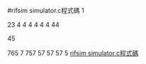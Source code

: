 #rifsim simulator.c程式碼
1

23
4
4
4
4
4
4
44

45

765
7
757
57
57
57
5
[rifsim simulator.c程式碼](#rifsim-simulator.c程式碼)
